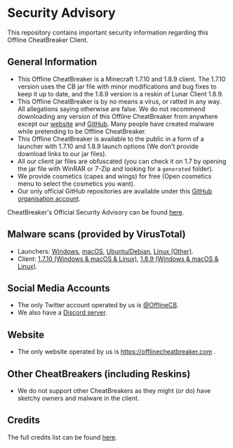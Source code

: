 # Security Advisory
This repository contains important security information regarding this Offline CheatBreaker Client.

## General Information
* This Offline CheatBreaker is a Minecraft 1.7.10 and 1.8.9 client. The 1.7.10 version uses the CB jar file with minor modifications and bug fixes to keep it up to date, and the 1.8.9 version is a reskin of Lunar Client 1.8.9.
* This Offline CheatBreaker is by no means a virus, or ratted in any way. All allegations saying otherwise are false. We do not recommend downloading any version of this Offline CheatBreaker from anywhere except our [website](https://offlinecheatbreaker.com) and [GitHub](https://github.com/Offline-Cheatbreaker/Client). Many people have created malware while pretending to be Offline CheatBreaker.
* This Offline CheatBreaker is available to the public in a form of a launcher with 1.7.10 and 1.8.9 launch options (We don't provide download links to our jar files).
* All our client jar files are obfuscated (you can check it on 1.7 by opening the jar file with WinRAR or 7-Zip and looking for a `generated` folder).
* We provide cosmetics (capes and wings) for free (Open cosmetics menu to select the cosmetics you want).
* Our only official GitHub repositories are available under this [GitHub organisation account](https://github.com/Offline-Cheatbreaker).

CheatBreaker's Official Security Advisory can be found [here](https://github.com/CheatBreaker/Security-Advisory).

## Malware scans (provided by VirusTotal)
* Launchers:
[Windows](https://www.virustotal.com/gui/file/3829040dd04dba5307ea8830e36589203fac87acde885967720fc425871c3022),
[macOS](https://www.virustotal.com/gui/file/e7c19786ad132891acdee621825caf3e6385c9ba015037cf333ad1a47aeaaa45),
[Ubuntu/Debian](https://www.virustotal.com/gui/file/779baf848ac6919e0dcb64fac854b9f0697426806af9d52c019f2a2e7b80e72b),
[Linux (Other)](https://www.virustotal.com/gui/file/f94e8b99439fb35f132f7598cdf1c0c9221cad3234be6fbfd1ac805c765c394c).
* Client:
[1.7.10 (Windows & macOS & Linux)](https://www.virustotal.com/gui/file/2cc9d82005b211842aadd0741fc140a122038e5c1310c5b6c17861489d2fdbdc),
[1.8.9 (Windows & macOS & Linux)](https://www.virustotal.com/gui/file/38011dd989fec63c2def0608b868bd1d261365a2ce4c7a3acd220659d28a9338).

## Social Media Accounts
* The only Twitter account operated by us is [@OfflineCB](https://twitter.com/OfflineCB).
* We also have a [Discord server](https://discord.offlinecheatbreaker.com).

## Website
* The only website operated by us is https://offlinecheatbreaker.com .

## Other CheatBreakers (including Reskins)
* We do not support other CheatBreakers as they might (or do) have sketchy owners and malware in the client.

## Credits
The full credits list can be found [here](https://github.com/Offline-CheatBreaker/Client/blob/master/Credits.md).
